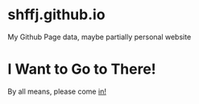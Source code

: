 shffj.github.io
===============

My Github Page data, maybe partially personal website

I Want to Go to There!
========

By all means, please come [in!](http://shffj.github.io)
